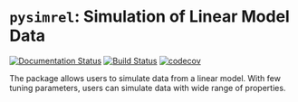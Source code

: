 # `pysimrel`: Simulation of Linear Model Data

[![Documentation Status](https://readthedocs.org/projects/pysimrel/badge/?version=latest)](http://pysimrel.readthedocs.io/?badge=latest)
[![Build Status](https://travis-ci.org/simulatr/pysimrel.svg?branch=master)](https://travis-ci.org/simulatr/pysimrel)
[![codecov](https://codecov.io/gh/simulatr/pysimrel/branch/master/graph/badge.svg)](https://codecov.io/gh/simulatr/pysimrel)

The package allows users to simulate data from a linear model. With few tuning parameters, users can simulate data with wide range of properties. 